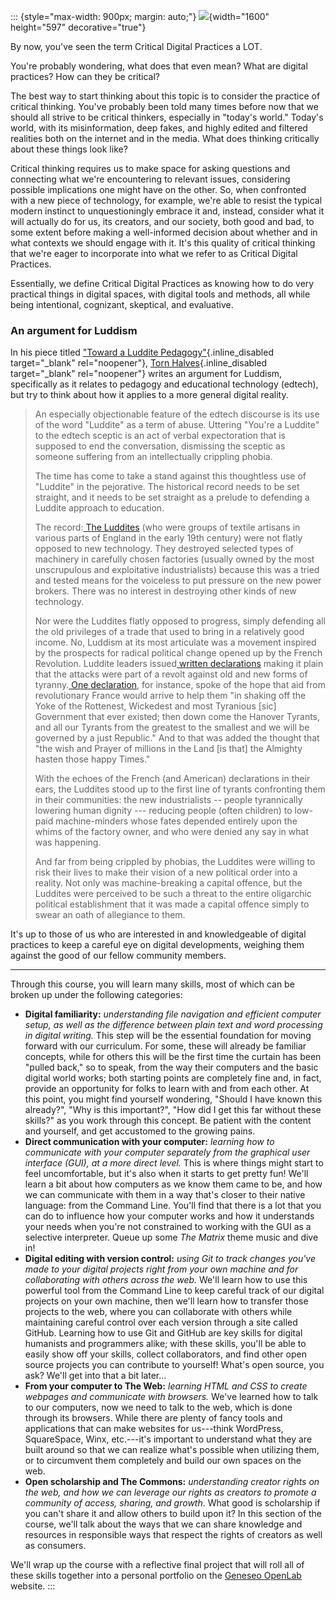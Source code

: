 ::: {style="max-width: 900px; margin: auto;"}
![](https://live.staticflickr.com/65535/50540963643_7801444503_h.jpg){width="1600"
height="597" decorative="true"}

By now, you\'ve seen the term Critical Digital Practices a LOT.

You\'re probably wondering, what does that even mean? What are digital
practices? How can they be critical?

The best way to start thinking about this topic is to consider the
practice of critical thinking. You\'ve probably been told many times
before now that we should all strive to be critical thinkers, especially
in \"today\'s world.\" Today\'s world, with its misinformation, deep
fakes, and highly edited and filtered realities both on the internet and
in the media. What does thinking critically about these things look
like? 

Critical thinking requires us to make space for asking questions and
connecting what we\'re encountering to relevant issues, considering
possible implications one might have on the other. So, when confronted
with a new piece of technology, for example, we\'re able to resist the
typical modern instinct to unquestioningly embrace it and, instead,
consider what it will actually do for us, its creators, and our society,
both good and bad, to some extent before making a well-informed decision
about whether and in what contexts we should engage with it. It\'s this
quality of critical thinking that we\'re eager to incorporate into what
we refer to as Critical Digital Practices.

Essentially, we define Critical Digital Practices as knowing how to do
very practical things in digital spaces, with digital tools and methods,
all while being intentional, cognizant, skeptical, and evaluative.

### An argument for Luddism

In his piece titled [\"Toward a Luddite
Pedagogy\"](https://hybridpedagogy.org/toward-luddite-pedagogy/){.inline_disabled
target="_blank" rel="noopener"}, [Torn
Halves](https://hybridpedagogy.org/author/torn/){.inline_disabled
target="_blank" rel="noopener"} writes an argument for Luddism,
specifically as it relates to pedagogy and educational technology
(edtech), but try to think about how it applies to a more general
digital reality.

> An especially objectionable feature of the edtech discourse is its use
> of the word "Luddite" as a term of abuse. Uttering "You're a Luddite"
> to the edtech sceptic is an act of verbal expectoration that is
> supposed to end the conversation, dismissing the sceptic as someone
> suffering from an intellectually crippling phobia.
>
> The time has come to take a stand against this thoughtless use of
> "Luddite" in the pejorative. The historical record needs to be set
> straight, and it needs to be set straight as a prelude to defending a
> Luddite approach to education.
>
> The record:[ The Luddites](http://ludditelink.org.uk/history.php) (who
> were groups of textile artisans in various parts of England in the
> early 19th century) were not flatly opposed to new technology. They
> destroyed selected types of machinery in carefully chosen factories
> (usually owned by the most unscrupulous and exploitative
> industrialists) because this was a tried and tested means for the
> voiceless to put pressure on the new power brokers. There was no
> interest in destroying other kinds of new technology.
>
> Nor were the Luddites flatly opposed to progress, simply defending all
> the old privileges of a trade that used to bring in a relatively good
> income. No, Luddism at its most articulate was a movement inspired by
> the prospects for radical political change opened up by the French
> Revolution. Luddite leaders issued[ written
> declarations](http://books.google.co.uk/books?id=NG6ABlDQ10MC&pg=PA200&lpg=PA200&dq=george+mellor+hanged+horsfall+luddite&source=bl&ots=Nchd9TKgN3&sig=Z2x9LK6beR0BS3OT8v0IM09-1rQ&hl=en&sa=X&ei=t0SsU_H7OOSt0QXOlIAo&ved=0CD0Q6AEwAw#v=onepage&q=george%20mellor%20hanged%20horsfall%20luddite&f=false) making
> it plain that the attacks were part of a revolt against old and new
> forms of tyranny.[ One
> declaration](http://books.google.co.uk/books?id=QKHIJpSnBTIC&pg=PT538&dq=%22in+shaking+off+the+Yoke+of+the+Rottenest,+Wickedest+and+most+Tyranious%22&hl=en&sa=X&ei=c4e1U9bvF8bM0AXuhoHoAw&ved=0CCYQ6AEwAQ#v=onepage&q=%22in%20shaking%20off%20the%20Yoke%20of%20the%20Rottenest%2C%20Wickedest%20and%20most%20Tyranious%22&f=false),
> for instance, spoke of the hope that aid from revolutionary France
> would arrive to help them "in shaking off the Yoke of the Rottenest,
> Wickedest and most Tyranious \[sic\] Government that ever existed;
> then down come the Hanover Tyrants, and all our Tyrants from the
> greatest to the smallest and we will be governed by a just Republic."
> And to that was added the thought that "the wish and Prayer of
> millions in the Land \[is that\] the Almighty hasten those happy
> Times."
>
> With the echoes of the French (and American) declarations in their
> ears, the Luddites stood up to the first line of tyrants confronting
> them in their communities: the new industrialists -- people
> tyrannically lowering human dignity --- reducing people (often
> children) to low-paid machine-minders whose fates depended entirely
> upon the whims of the factory owner, and who were denied any say in
> what was happening.
>
> And far from being crippled by phobias, the Luddites were willing to
> risk their lives to make their vision of a new political order into a
> reality. Not only was machine-breaking a capital offence, but the
> Luddites were perceived to be such a threat to the entire oligarchic
> political establishment that it was made a capital offence simply to
> swear an oath of allegiance to them.

It\'s up to those of us who are interested in and knowledgeable of
digital practices to keep a careful eye on digital developments,
weighing them against the good of our fellow community members.

------------------------------------------------------------------------

Through this course, you will learn many skills, most of which can be
broken up under the following categories:

-   **Digital familiarity:** *understanding file navigation and
    efficient computer setup, as well as the difference between plain
    text and word processing in digital writing.* This step will be the
    essential foundation for moving forward with our curriculum. For
    some, these will already be familiar concepts, while for others this
    will be the first time the curtain has been \"pulled back,\" so to
    speak, from the way their computers and the basic digital world
    works; both starting points are completely fine and, in fact,
    provide an opportunity for folks to learn with and from each other.
    At this point, you might find yourself wondering, \"Should I have
    known this already?\", \"Why is this important?\", \"How did I get
    this far without these skills?\" as you work through this concept.
    Be patient with the content and yourself, and get accustomed to the
    growing pains.
-   **Direct communication with your computer:** *learning how to
    communicate with your computer separately from the graphical user
    interface (GUI), at a more direct level.* This is where things might
    start to feel uncomfortable, but it\'s also when it starts to get
    pretty fun! We\'ll learn a bit about how computers as we know them
    came to be, and how we can communicate with them in a way that\'s
    closer to their native language: from the Command Line. You\'ll find
    that there is a lot that you can do to influence how your computer
    works and how it understands your needs when you\'re not constrained
    to working with the GUI as a selective interpreter. Queue up some
    *The Matrix* theme music and dive in!
-   **Digital editing with version control:** *using Git to track
    changes you\'ve made to your digital projects right from your own
    machine and for collaborating with others across the web.* We\'ll
    learn how to use this powerful tool from the Command Line to keep
    careful track of our digital projects on your own machine, then
    we\'ll learn how to transfer those projects to the web, where you
    can collaborate with others while maintaining careful control over
    each version through a site called GitHub. Learning how to use Git
    and GitHub are key skills for digital humanists and programmers
    alike; with these skills, you\'ll be able to easily show off your
    skills, collect collaborators, and find other open source projects
    you can contribute to yourself! What\'s open source, you ask? We\'ll
    get into that a bit later\...
-   **From your computer to The Web:** *learning HTML and CSS to create
    webpages and communicate with browsers.* We\'ve learned how to talk
    to our computers, now we need to talk to the web, which is done
    through its browsers. While there are plenty of fancy tools and
    applications that can make websites for us---think WordPress,
    SquareSpace, Winx, etc.---it\'s important to understand what they
    are built around so that we can realize what\'s possible when
    utilizing them, or to circumvent them completely and build our own
    spaces on the web. 
-   **Open scholarship and The Commons:** *understanding creator rights
    on the web, and how we can leverage our rights as creators to
    promote a community of access, sharing, and growth*. What good is
    scholarship if you can\'t share it and allow others to build upon
    it? In this section of the course, we\'ll talk about the ways that
    we can share knowledge and resources in responsible ways that
    respect the rights of creators as well as consumers. 

We\'ll wrap up the course with a reflective final project that will roll
all of these skills together into a personal portfolio on the [Geneseo
OpenLab](https://geneseo.sunycreate.cloud/) website.
:::
